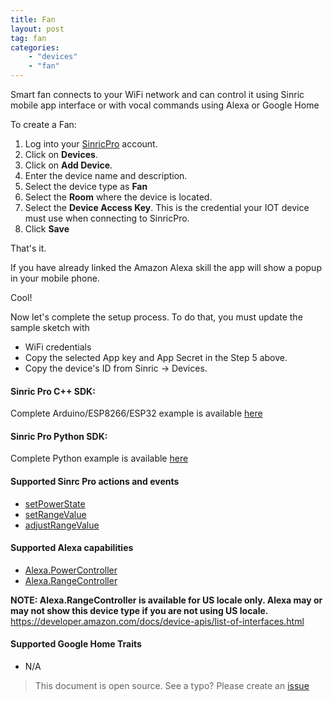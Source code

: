 ```yaml
---
title: Fan
layout: post
tag: fan
categories: 
    - "devices"
    - "fan"
---
```


Smart fan connects to your WiFi network and can control it using Sinric mobile app interface or with vocal commands using Alexa or Google Home

To create a Fan:

1. Log into your  [SinricPro](https://sinric.pro/) account.
2. Click on **Devices**.
3. Click on **Add Device**.
4. Enter the device name and description.
5. Select the device type as **Fan**
6. Select the **Room** where the device is located.
5. Select the **Device Access Key**. This is the credential your IOT device must use when connecting to SinricPro. 
6. Click **Save**

That's it. 

If you have already linked the Amazon Alexa skill the app will show a popup in your mobile phone.

Cool!

Now let's complete the setup process. To do that, you must update the sample sketch with 
- WiFi credentials
- Copy the selected App key and App Secret in the Step 5 above.
- Copy the device's ID from Sinric -> Devices.


#### Sinric Pro C++ SDK: 
Complete Arduino/ESP8266/ESP32 example is available [here](https://github.com/sinricpro/esp8266-esp32-sdk/tree/master/examples/Switch)

#### Sinric Pro Python SDK: 
Complete Python example is available [here](https://github.com/sinricpro/python-examples/tree/master/pro_switch_example) 
 
#### Supported Sinrc Pro actions and events
- [setPowerState](https://github.com/sinricpro/sample_messages/blob/master/01_PowerState/01_setPowerState/)
- [setRangeValue](https://github.com/sinricpro/sample_messages/tree/master/09_RangeValue/01_setRangeValue)
- [adjustRangeValue](https://github.com/sinricpro/sample_messages/tree/master/09_RangeValue/02_adjustRangeValue)

#### Supported Alexa capabilities
- [Alexa.PowerController](https://developer.amazon.com/docs/device-apis/alexa-powercontroller.html)
- [Alexa.RangeController](https://developer.amazon.com/docs/device-apis/alexa-rangeController.html)

**NOTE: Alexa.RangeController is available for US locale only. Alexa may or may not show this device type if you are not using US locale.**
https://developer.amazon.com/docs/device-apis/list-of-interfaces.html


####  Supported Google Home Traits
-  N/A

> This document is open source. See a typo? Please create an [issue](https://github.com/sinricpro/help-docs)
